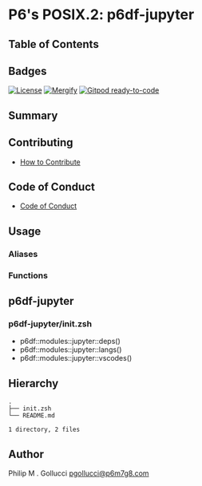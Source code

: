 # P6's POSIX.2: p6df-jupyter

## Table of Contents

## Badges

[![License](https://img.shields.io/badge/License-Apache%202.0-yellowgreen.svg)](https://opensource.org/licenses/Apache-2.0)
[![Mergify](https://img.shields.io/endpoint.svg?url=https://gh.mergify.io/badges//p6df-jupyter/&style=flat)](https://mergify.io)
[![Gitpod ready-to-code](https://img.shields.io/badge/Gitpod-ready--to--code-blue?logo=gitpod)](<https://gitpod.io/#https://github.com//p6df-jupyter>)

## Summary

## Contributing

- [How to Contribute](<https://github.com//.github/blob/main/CONTRIBUTING.md>)

## Code of Conduct

- [Code of Conduct](<https://github.com//.github/blob/main/CODE_OF_CONDUCT.md>)

## Usage

### Aliases

### Functions

## p6df-jupyter

### p6df-jupyter/init.zsh

- p6df::modules::jupyter::deps()
- p6df::modules::jupyter::langs()
- p6df::modules::jupyter::vscodes()

## Hierarchy

```text
.
├── init.zsh
└── README.md

1 directory, 2 files
```

## Author

Philip M . Gollucci <pgollucci@p6m7g8.com>
